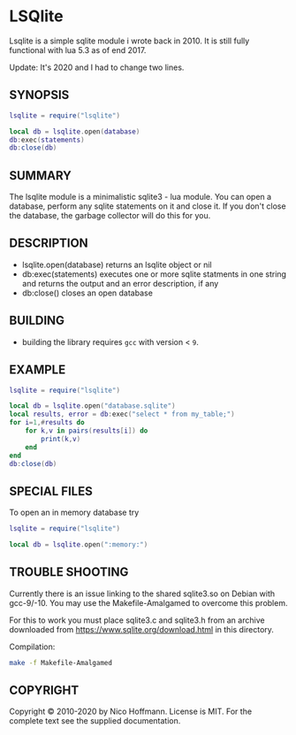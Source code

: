 LSQlite
=======

Lsqlite is a simple sqlite module i wrote back in 2010. It is still fully
functional with lua 5.3 as of end 2017.

Update: It's 2020 and I had to change two lines.


SYNOPSIS
--------

```lua
lsqlite = require("lsqlite")

local db = lsqlite.open(database)
db:exec(statements)
db:close(db)
```


SUMMARY
-------

The lsqlite module is a minimalistic sqlite3 - lua module. 
You can open a database, perform any sqlite statements on it and close it.
If you don't close the database, the garbage collector will do this for you.


DESCRIPTION
-----------

- lsqlite.open(database) returns an lsqlite object or nil
- db:exec(statements) executes one or more sqlite statments in one string and returns the output and an error description, if any
- db:close() closes an open database


BUILDING
--------

- building the library requires `gcc` with version < `9`.


EXAMPLE
-------

```lua
lsqlite = require("lsqlite")

local db = lsqlite.open("database.sqlite")
local results, error = db:exec("select * from my_table;")
for i=1,#results do
    for k,v in pairs(results[i]) do
        print(k,v)
    end
end
db:close(db)
```


SPECIAL FILES
-------------

To open an in memory database try

```lua
lsqlite = require("lsqlite")

local db = lsqlite.open(":memory:")
```


TROUBLE SHOOTING
----------------

Currently there is an issue linking to the shared sqlite3.so on Debian
with gcc-9/-10. You may use the Makefile-Amalgamed to overcome this problem.

For this to work you must place sqlite3.c and sqlite3.h from an
archive downloaded from https://www.sqlite.org/download.html in this
directory.

Compilation:

```sh
make -f Makefile-Amalgamed
```


COPYRIGHT
---------

Copyright © 2010-2020 by Nico Hoffmann. License is MIT. For the complete
text see the supplied documentation.
